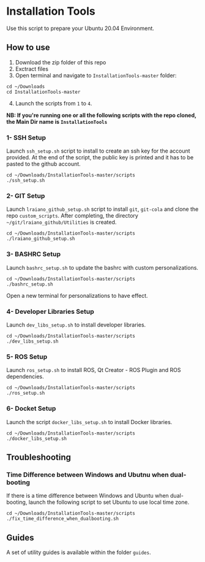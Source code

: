 # Installation Tools

Use this script to prepare your Ubuntu 20.04 Environment.

## How to use
1. Download the zip folder of this repo
2. Exctract files
3. Open terminal and navigate to `InstallationTools-master` folder:
```
cd ~/Downloads
cd InstallationTools-master
```
4. Launch the scripts from `1` to `4`.

__NB: If you're running one or all the following scripts with the repo cloned, the Main Dir name is `InstallationTools`__

### 1- SSH Setup
Launch `ssh_setup.sh` script to install to create an ssh key for the account provided. At the end of the script, the public key is printed and it has to be pasted to the github account.

```
cd ~/Downloads/InstallationTools-master/scripts
./ssh_setup.sh
```

### 2- GIT Setup
Launch `lraiano_github_setup.sh` script to install `git`, `git-cola` and clone the repo `custom_scripts`.
After completing, the directory `~/git/lraiano_github/Utilities` is created.

```
cd ~/Downloads/InstallationTools-master/scripts
./lraiano_github_setup.sh
```

### 3- BASHRC Setup
Launch `bashrc_setup.sh` to update the bashrc with custom personalizations.
```
cd ~/Downloads/InstallationTools-master/scripts
./bashrc_setup.sh
```
Open a new terminal for personalizations to have effect.

### 4- Developer Libraries Setup
Launch `dev_libs_setup.sh` to install developer libraries.
```
cd ~/Downloads/InstallationTools-master/scripts
./dev_libs_setup.sh
```

### 5- ROS Setup
Launch `ros_setup.sh` to install ROS, Qt Creator - ROS Plugin and ROS dependencies.
```
cd ~/Downloads/InstallationTools-master/scripts
./ros_setup.sh
```

### 6- Docket Setup
Launch the script `docker_libs_setup.sh` to install Docker libraries.

```
cd ~/Downloads/InstallationTools-master/scripts
./docker_libs_setup.sh
```

## Troubleshooting
### Time Difference between Windows and Ubutnu when dual-booting
If there is a time difference between Windows and Ubuntu when dual-booting, launch the following script to set Ubuntu to use local time zone.
```
cd ~/Downloads/InstallationTools-master/scripts
./fix_time_difference_when_dualbooting.sh
```

## Guides
A set of utility guides is available within the folder `guides`.